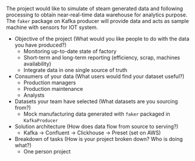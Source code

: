 The project would like to simulate of steam generated data and following processing to obtain near-real-time data warehouse for analytics purpose.
The `faker` package on Kafka producer will provide data and acts as sample machine with sensors for IOT system.

- Objective of the project (What would you like people to do with the data you have produced?)
  - Monitoring up-to-date state of factory
  - Short-term and long-term reporting (efficiency, scrap, machines availability)
  - Integrate data in one single source of truth
- Consumers of your data (What users would find your dataset useful?)
  - Production managers
  - Production maintenance
  - Analysts
- Datasets your team have selected (What datasets are you sourcing from?)
  - Mock manufacturing data generated with `faker` packaged in `KafkaProducer`
- Solution architecture (How does data flow from source to serving?)
  - Kafka -> Confluent -> Clickhouse -> Preset (set on AWS)
- Breakdown of tasks (How is your project broken down? Who is doing what?)
  - One person project

